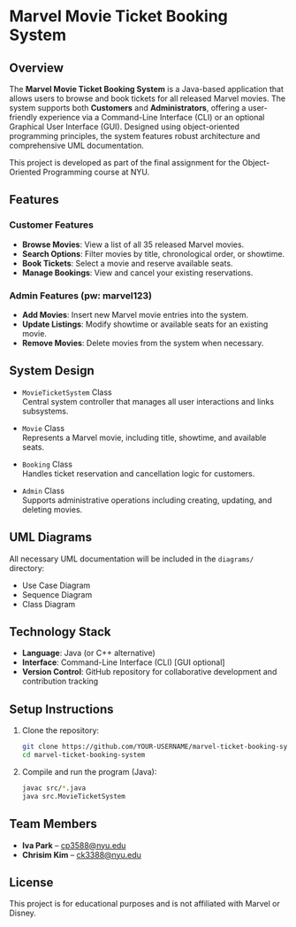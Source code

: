 # Marvel Movie Ticket Booking System

## Overview
The **Marvel Movie Ticket Booking System** is a Java-based application that allows users to browse and book tickets for all released Marvel movies. The system supports both **Customers** and **Administrators**, offering a user-friendly experience via a Command-Line Interface (CLI) or an optional Graphical User Interface (GUI). Designed using object-oriented programming principles, the system features robust architecture and comprehensive UML documentation.

This project is developed as part of the final assignment for the Object-Oriented Programming course at NYU.

## Features

### Customer Features
- **Browse Movies**: View a list of all 35 released Marvel movies.
- **Search Options**: Filter movies by title, chronological order, or showtime.
- **Book Tickets**: Select a movie and reserve available seats.
- **Manage Bookings**: View and cancel your existing reservations.

### Admin Features (pw: marvel123)
- **Add Movies**: Insert new Marvel movie entries into the system.
- **Update Listings**: Modify showtime or available seats for an existing movie.
- **Remove Movies**: Delete movies from the system when necessary.

## System Design

- `MovieTicketSystem` Class  
  Central system controller that manages all user interactions and links subsystems.

- `Movie` Class  
  Represents a Marvel movie, including title, showtime, and available seats.

- `Booking` Class  
  Handles ticket reservation and cancellation logic for customers.

- `Admin` Class  
  Supports administrative operations including creating, updating, and deleting movies.

## UML Diagrams
All necessary UML documentation will be included in the `diagrams/` directory:
- Use Case Diagram
- Sequence Diagram
- Class Diagram

## Technology Stack
- **Language**: Java (or C++ alternative)
- **Interface**: Command-Line Interface (CLI) [GUI optional]
- **Version Control**: GitHub repository for collaborative development and contribution tracking

## Setup Instructions

1. Clone the repository:
   ```bash
   git clone https://github.com/YOUR-USERNAME/marvel-ticket-booking-system.git
   cd marvel-ticket-booking-system
   ```

2. Compile and run the program (Java):
   ```bash
   javac src/*.java
   java src.MovieTicketSystem
   ```

## Team Members
- **Iva Park** – cp3588@nyu.edu  
- **Chrisim Kim** – ck3388@nyu.edu  

## License
This project is for educational purposes and is not affiliated with Marvel or Disney.

